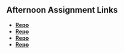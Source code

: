## Afternoon Assignment Links

* **[Repo](https://github.com/DevrynZub/<ASSIGNMENT_REPO>)**
* **[Repo](https://github.com/DevrynZub/<ASSIGNMENT_REPO>)**
* **[Repo](https://github.com/DevrynZub/<ASSIGNMENT_REPO>)**
* **[Repo](https://github.com/DevrynZub/<ASSIGNMENT_REPO>)**
